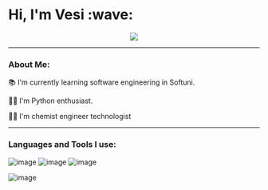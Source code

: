 <h1>
  Hi, I'm Vesi :wave:
</h1>

<div id="header" align="center">
  <img src="https://media.giphy.com/media/QuDgW7dXQfCZiWVXD4/giphy.gif"/>
</div>



---

###   About Me:

📚 I'm currently learning software engineering in Softuni.

:technologist: I'm Python enthusiast.

:woman_student: I'm chemist engineer technologist

---

###   Languages and Tools I use:
 ![image](https://github.com/vessln/vessln/assets/122992086/78b4c302-14a2-439f-bbda-a95840caf986)   ![image](https://github.com/vessln/vessln/assets/122992086/ed1d2241-58a3-42be-a999-869566baa6cd) ![image](https://github.com/vessln/vessln/assets/122992086/2d329692-3fbc-4f00-89a4-0ac86f830402)
 
 ![image](https://github.com/vessln/vessln/assets/122992086/9d94780d-8acb-448e-910c-9844b39ed434)



